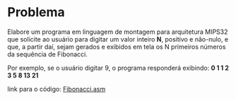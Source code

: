 # Problema
Elabore um programa em linguagem de montagem para arquitetura MIPS32 que solicite ao usuário para digitar um valor inteiro __N__, positivo e não-nulo, e que, a partir daí, sejam gerados e exibidos em tela os N primeiros números da sequência de Fibonacci.


Por exemplo, se o usuário digitar 9, o programa responderá exibindo: __0 1 1 2 3 5 8 13 21__


link para o código: [Fibonacci.asm](fibonacci.asm)